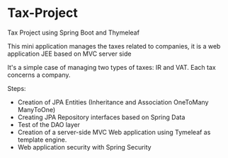 # Tax-Project
Tax Project using Spring Boot and Thymeleaf

This mini application manages the taxes related to companies, it is a web application JEE based on MVC server side

It's a simple case of managing two types of taxes: IR and VAT. Each tax concerns a company.

Steps:

- Creation of JPA Entities (Inheritance and Association OneToMany ManyToOne)
- Creating JPA Repository interfaces based on Spring Data
- Test of the DAO layer
- Creation of a server-side MVC Web application using Tymeleaf as template engine.
- Web application security with Spring Security
